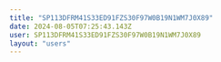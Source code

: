 ```yaml
---
title: "SP113DFRM41S33ED91FZS30F97W0B19N1WM7J0X89"
date: 2024-08-05T07:25:43.143Z
user: SP113DFRM41S33ED91FZS30F97W0B19N1WM7J0X89
layout: "users"
---
```

    